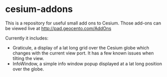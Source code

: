 cesium-addons
================

This is a repository for useful small add ons to Cesium. Those add-ons can be viewed live at http://pad.geocento.com/AddOns

Currently it includes:
- Graticule, a display of a lat long grid over the Cesium globe which changes with the current view port. It has a few known issues when tilting the view.
- InfoWindow, a simple info window popup displayed at a lat long position over the globe. 
